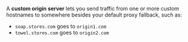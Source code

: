 A **custom origin server** lets you send traffic from one or more custom hostnames to somewhere besides your default proxy fallback, such as:

- `soap.stores.com` goes to `origin1.com`
- `towel.stores.com` goes to `origin2.com`
